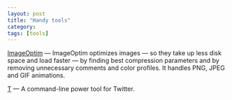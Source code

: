 ```yaml
---
layout: post
title: "Handy tools"
category: 
tags: [tools]
---
```


[ImageOptim](http://imageoptim.com) &mdash; ImageOptim optimizes images — so they take up less disk space and load faster — by finding best compression parameters and by removing unnecessary comments and color profiles. It handles PNG, JPEG and GIF animations.

[T](http://sferik.github.com/t/) &mdash; A command-line power tool for Twitter.


